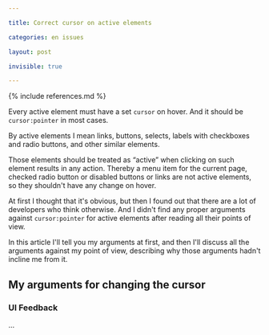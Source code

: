 ```yaml
---

title: Correct cursor on active elements

categories: en issues

layout: post

invisible: true

---
```


{% include references.md %}

Every active element must have a set `cursor` on hover. And it should be `cursor:pointer` in most cases.

By active elements I mean links, buttons, selects, labels with checkboxes and radio buttons, and other similar elements.

Those elements should be treated as “active” when clicking on such element results in any action. Thereby a menu item for the current page, checked radio button or disabled buttons or links are not active elements, so they shouldn't have any change on hover.

At first I thought that it's obvious, but then I found out that there are a lot of developers who think otherwise. And I didn't find any proper arguments against `cursor:pointer` for active elements after reading all their points of view.

In this article I'll tell you my arguments at first, and then I'll discuss all the arguments against my point of view, describing why those arguments hadn't incline me from it.

## My arguments for changing the cursor

### UI Feedback

…